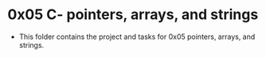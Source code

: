 # 0x05 C- pointers, arrays, and strings



* This folder contains the project and tasks for 0x05 pointers, arrays, and strings.
